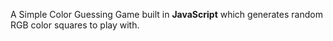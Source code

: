 A Simple Color Guessing Game built in <strong>JavaScript</strong> which generates random RGB color squares to play with.

